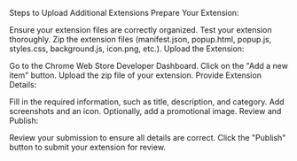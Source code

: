 Steps to Upload Additional Extensions
Prepare Your Extension:

Ensure your extension files are correctly organized.
Test your extension thoroughly.
Zip the extension files (manifest.json, popup.html, popup.js, styles.css, background.js, icon.png, etc.).
Upload the Extension:

Go to the Chrome Web Store Developer Dashboard.
Click on the "Add a new item" button.
Upload the zip file of your extension.
Provide Extension Details:

Fill in the required information, such as title, description, and category.
Add screenshots and an icon.
Optionally, add a promotional image.
Review and Publish:

Review your submission to ensure all details are correct.
Click the "Publish" button to submit your extension for review.
